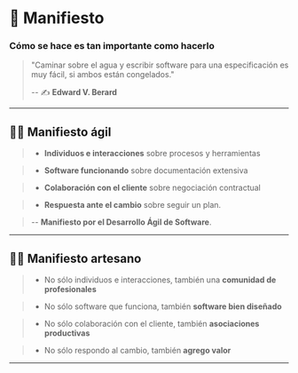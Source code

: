 # 📝 Manifiesto
### Cómo se hace es tan importante como hacerlo

> "Caminar sobre el agua y escribir software para una especificación
> es muy fácil, si ambos están congelados."
>
> -- ✍️ **Edward V. Berard**

---

## 🏃‍♂️ Manifiesto ágil

> - **Individuos e interacciones** sobre procesos y herramientas

> - **Software funcionando** sobre documentación extensiva

> - **Colaboración con el cliente** sobre negociación contractual

> - **Respuesta ante el cambio** sobre seguir un plan.

> -- **Manifiesto por el Desarrollo Ágil de Software**.

---

## 🚶‍♀️ Manifiesto artesano

> - No sólo individuos e interacciones, también una **comunidad de profesionales**

> - No sólo software que funciona, también **software bien diseñado**

> - No sólo colaboración con el cliente, también **asociaciones productivas**

> - No sólo respondo al cambio, también **agrego valor**

---
